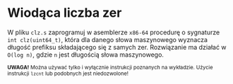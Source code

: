 Wiodąca liczba zer
===

W pliku `clz.s` zaprogramuj w asemblerze `x86-64` procedurę o sygnaturze
`int clz(uint64_t)`, która dla danego słowa maszynowego wyznacza długość
prefiksu składającego się z samych zer. Rozwiązanie ma działać w `O(log n)`,
gdzie `n` jest długością słowa maszynowego.

<sub>**UWAGA!** Można używać tylko i wyłącznie instrukcji poznanych na
wykładzie. Użycie instrukcji `lzcnt` lub podobnych jest niedozwolone!</sub>
